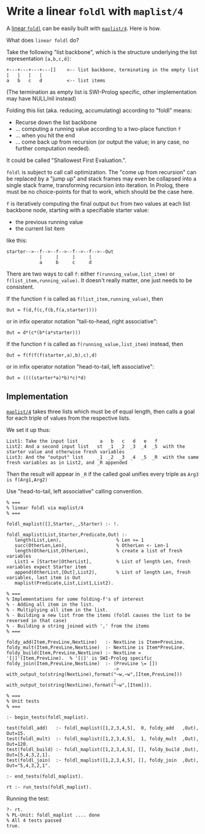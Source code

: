 # Write a linear `foldl` with `maplist/4`

A [linear `foldl`](https://en.wikipedia.org/wiki/Fold_(higher-order_function)) can be easily built
with [`maplist/4`](https://www.swi-prolog.org/pldoc/doc_for?object=maplist/4). Here is how.

What does `linear foldl` do?

Take the following "list backbone", which is the structure underlying the list representation `[a,b,c,d]`:

```
+---+---+---+---[]    <-- list backbone, terminating in the empty list
|   |   |   |
a   b   c   d         <-- list items
```

(The termination as empty list is SWI-Prolog specific, other implementation may have NULL/nil instead)

Folding this list (aka. reducing, accumulating) according to "foldl" means:

- Recurse down the list backbone
- ... computing a running value according to a two-place function `f` 
- ... when you hit the end
- ... come back up from recursion (or output the value; in any case, no further computation needed).

It could be called "Shallowest First Evaluation.".

`foldl` is subject to call call optimization. The "come up from recursion" can be replaced by a "jump up" and
stack frames may even be collapsed into a single stack frame, transforming recursion into iteration. In Prolog,
there must be no choice-points for that to work, which should be the case here.

`f` is iteratively computing the final output `Out` from two values at each list backbone node, starting with a 
specifiable starter value:

- the previous running value
- the current list item

like this:

```
starter-->--f-->--f-->--f-->--f-->--Out
            |     |     |     |
            a     b     c     d
```

There are two ways to call `f`: either `f(running_value,list_item)`  or `f(list_item,running_value)`. It doesn't
really matter, one just needs to be consistent.

If the function `f` is called as `f(list_item,running_value)`, then

```
Out = f(d,f(c,f(b,f(a,starter))))
```

or in infix operator notation "tail-to-head, right associative":

```
Out = d*(c*(b*(a*starter)))   
```

If the function `f` is called as `f(running_value,list_item)` instead, then

```
Out = f(f(f(f(starter,a),b),c),d)
```

or in infix operator notation "head-to-tail, left associative":

```
Out = ((((starter*a)*b)*c)*d)  
```

## Implementation

[`maplist/4`](https://www.swi-prolog.org/pldoc/doc_for?object=maplist/4) takes three lists which must be of equal
length, then calls a goal for each triple of values from the respective lists.

We set it up thus:

```
List1: Take the input list        a   b   c   d   e   f
List2: And a second input list   st  _1  _2  _3  _4  _5  with the starter value and otherwise fresh variables
List3: And the "output" list     _1  _2  _3  _4  _5  _R  with the same fresh variables as in List2, and _R appended
```

Then the result will appear in `_R` if the called goal unifies every triple as `Arg3 is f(Arg1,Arg2)`

Use "head-to-tail, left associative" calling convention.

```logtalk
% ===
% linear foldl via maplist/4
% ===

foldl_maplist([],Starter,_,Starter) :- !.

foldl_maplist(List,Starter,Predicate,Out) :-
   length(List,Len),                    % Len >= 1
   succ(OtherLen,Len),                  % OtherLen <- Len-1
   length(OtherList,OtherLen),          % create a list of fresh variables
   List1 = [Starter|OtherList],         % List of length Len, fresh variables expect Starter item
   append(OtherList,[Out],List2),       % List of length Len, fresh variables, last item is Out
   maplist(Predicate,List,List1,List2).

% ===
% Implementations for some folding-f's of interest
% - Adding all item in the list.
% - Multiplying all item in the list.
% - Building a new list from the items (foldl causes the list to be reversed in that case)
% - Building a string joined with ',' from the items
% ===

foldy_add(Item,PrevLine,NextLine)   :- NextLine is Item+PrevLine.
foldy_mult(Item,PrevLine,NextLine)  :- NextLine is Item*PrevLine.
foldy_build(Item,PrevLine,NextLine) :- NextLine = '[|]'(Item,PrevLine).  % '[|]' is SWI-Prolog specific
foldy_join(Item,PrevLine,NextLine)  :- (PrevLine \= [])
                                       -> with_output_to(string(NextLine),format("~w,~w",[Item,PrevLine]))
                                       ;  with_output_to(string(NextLine),format("~w",[Item])).

% ===
% Unit tests
% ===

:- begin_tests(foldl_maplist).

test(foldl_add)   :- foldl_maplist([1,2,3,4,5],  0, foldy_add   ,Out), Out=15.
test(foldl_mult)  :- foldl_maplist([1,2,3,4,5],  1, foldy_mult  ,Out), Out=120.
test(foldl_build) :- foldl_maplist([1,2,3,4,5], [], foldy_build ,Out), Out=[5,4,3,2,1].
test(foldl_join)  :- foldl_maplist([1,2,3,4,5], [], foldy_join  ,Out), Out="5,4,3,2,1".

:- end_tests(foldl_maplist).

rt :- run_tests(foldl_maplist).
```

Running the test:

```
?- rt.
% PL-Unit: foldl_maplist .... done
% All 4 tests passed
true.
```
